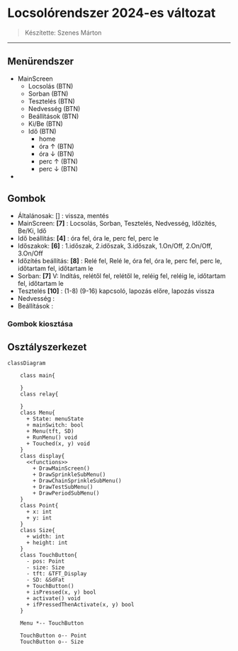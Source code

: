 # Locsolórendszer 2024-es változat

> Készítette: Szenes Márton

---

## Menürendszer

- MainScreen
  - Locsolás (BTN)
  - Sorban (BTN)
  - Tesztelés (BTN)
  - Nedvesség (BTN)
  - Beállítások (BTN)
  - Ki/Be (BTN)
  - Idő (BTN)
    - home
    - óra ↑ (BTN)
    - óra ↓ (BTN)
    - perc ↑ (BTN)
    - perc ↓ (BTN)
-

## Gombok

- Általánosak: [] : vissza, mentés
- MainScreen: **[7]** : Locsolás, Sorban, Tesztelés, Nedvesség, Időzítés, Be/Ki, Idő
- Idő beállítás: **[4]** : óra fel, óra le, perc fel, perc le
- Időszakok: **[6]** : 1.időszak, 2.időszak, 3.időszak, 1.On/Off, 2.On/Off, 3.On/Off
- Időzítés beállítás: **[8]** : Relé fel, Relé le, óra fel, óra le, perc fel, perc le, időtartam fel, időtartam le
- Sorban: **[7]** V: Indítás, relétől fel, relétől le, reléig fel, reléig le, időtartam fel, időtartam le
- Tesztelés **[10]** : (1-8) (9-16) kapcsoló, lapozás előre, lapozás vissza
- Nedvesség :
- Beállítások :

### Gombok kiosztása

## Osztályszerkezet

```mermaid
classDiagram

    class main{

    }
    class relay{

    }
    class Menu{
      + State: menuState
      + mainSwitch: bool
      + Menu(tft, SD)
      + RunMenu() void
      + Touched(x, y) void
    }
    class display{
      <<functions>>
        + DrawMainScreen()
        + DrawSprinkleSubMenu()
        + DrawChainSprinkleSubMenu()
        + DrawTestSubMenu()
        + DrawPeriodSubMenu()
    }
    class Point{
      + x: int
      + y: int
    }
    class Size{
      + width: int
      + height: int
    }
    class TouchButton{
      - pos: Point
      - size: Size
      - tft: &TFT_Display
      - SD: &SdFat
      + TouchButton()
      + isPressed(x, y) bool
      + activate() void
      + ifPressedThenActivate(x, y) bool
    }

    Menu *-- TouchButton

    TouchButton o-- Point
    TouchButton o-- Size

```
